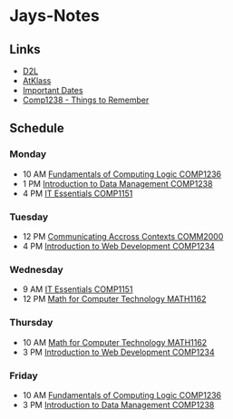 # Jays-Notes

## Links
- [D2L](https://learn.georgebrown.ca)
- [AtKlass](https://app.atklass.com)
- [Important Dates](https://www.georgebrown.ca/current-students/important-dates?term=27246&category=131)
- [Comp1238 - Things to Remember](https://github.com/Ethannah73/Jays-Notes/blob/main/comp1238.md)

## Schedule
  ### Monday
  * 10 AM [Fundamentals of Computing Logic COMP1236](https://learn.georgebrown.ca/d2l/home/337951)
  * 1 PM [Introduction to Data Management COMP1238](https://learn.georgebrown.ca/d2l/home/334969)
  * 4 PM [IT Essentials COMP1151](https://learn.georgebrown.ca/d2l/home/335096)
  ### Tuesday
  * 12 PM [Communicating Accross Contexts COMM2000](https://learn.georgebrown.ca/d2l/home/325160)
  * 4 PM [Introduction to Web Development COMP1234](https://learn.georgebrown.ca/d2l/home/337951)
  ### Wednesday
  * 9 AM [IT Essentials COMP1151](https://learn.georgebrown.ca/d2l/home/335096)
  * 12 PM [Math for Computer Technology MATH1162](https://learn.georgebrown.ca/d2l/home/331954)
  ### Thursday
  * 10 AM [Math for Computer Technology MATH1162](https://learn.georgebrown.ca/d2l/home/331954)
  * 3 PM [Introduction to Web Development COMP1234](https://learn.georgebrown.ca/d2l/home/337951)
  ### Friday
  * 10 AM [Fundamentals of Computing Logic COMP1236](https://learn.georgebrown.ca/d2l/home/337951)
  * 3 PM [Introduction to Data Management COMP1238](https://learn.georgebrown.ca/d2l/home/334969)
